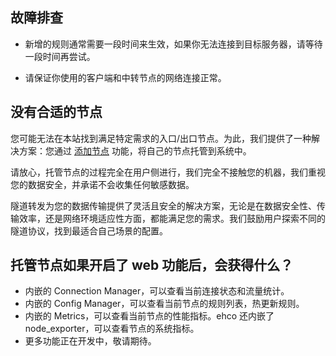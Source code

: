 ## 故障排查

-   新增的规则通常需要一段时间来生效，如果你无法连接到目标服务器，请等待一段时间再尝试。

-   请保证你使用的客户端和中转节点的网络连接正常。

## 没有合适的节点

您可能无法在本站找到满足特定需求的入口/出口节点。为此，我们提供了一种解决方案：您通过 [添加节点](node/manage.md) 功能，将自己的节点托管到系统中。

请放心，托管节点的过程完全在用户侧进行，我们完全不接触您的机器，我们重视您的数据安全，并承诺不会收集任何敏感数据。

隧道转发为您的数据传输提供了灵活且安全的解决方案，无论是在数据安全性、传输效率，还是网络环境适应性方面，都能满足您的需求。我们鼓励用户探索不同的隧道协议，找到最适合自己场景的配置。

## 托管节点如果开启了 web 功能后，会获得什么？

-   内嵌的 Connection Manager，可以查看当前连接状态和流量统计。
-   内嵌的 Config Manager，可以查看当前节点的规则列表，热更新规则。
-   内嵌的 Metrics，可以查看当前节点的性能指标。ehco 还内嵌了 node_exporter，可以查看节点的系统指标。
-   更多功能正在开发中，敬请期待。

<!-- ## 联系我们

-   如果您在使用过程中遇到问题，可以通过 Telegram 群组联系我们：[Ehco-Relay](https://t.me/ehcorelay)。 -->
